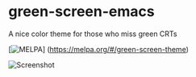 # green-screen-emacs
A nice color theme for those who miss green CRTs

[![MELPA](https://melpa.org/packages/green-screen-theme-badge.svg)]
(https://melpa.org/#/green-screen-theme)

![Screenshot](https://raw.githubusercontent.com/wiki/rbanffy/green-screen-emacs/screenshot.png)
